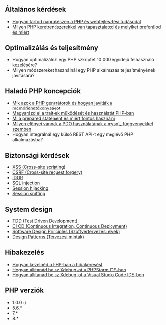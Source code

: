 ## Általános kérdések

- [Hogyan tartod naprakészen a PHP és webfejlesztési tudásodat](Általános%20kérdések/Hogyan%20tartod%20naprakészen%20a%20PHP%20és%20webfejlesztési%20tudásodat.md)
- [Milyen PHP keretrendszerekkel van tapasztalatod és melyiket preferálod és miért](Általános%20kérdések/Milyen%20PHP%20keretrendszerekkel%20van%20tapasztalatod%20és%20melyiket%20preferálod%20és%20miért.md)
## Optimalizálás és teljesítmény

- Hogyan optimalizálnál egy PHP szkriptet 10 000 egyidejű felhasználó kezelésére?
- Milyen módszereket használnál egy PHP alkalmazás teljesítményének javítására?
## Haladó PHP koncepciók

- [Mik azok a PHP generátorok és hogyan javítják a memóriahatékonyságot](PHP%20haladó/Mik%20azok%20a%20PHP%20generátorok%20és%20hogyan%20javítják%20a%20memóriahatékonyságot.md)
- [Magyarázd el a trait-ek működését és használatát PHP-ban](PHP%20haladó/Magyarázd%20el%20a%20trait-ek%20működését%20és%20használatát%20PHP-ban.md)
- [Mi a prepared statement és miért fontos használni](PHP%20haladó/Mi%20a%20prepared%20statement%20és%20miért%20fontos%20használni.md)
- [Milyen előnyei vannak a PDO használatának a mysql_ függvényekkel szemben](PHP%20haladó/Milyen%20előnyei%20vannak%20a%20PDO%20használatának%20a%20mysql_%20függvényekkel%20szemben.md)
- Hogyan integrálnál egy külső REST API-t egy meglévő PHP alkalmazásba?
## Biztonsági kérdések

- [XSS (Cross-site scripting)](Biztonsági%20kérdések/XSS%20(Cross-site%20scripting).md)
- [CSRF (Cross-site request forgery)](Biztonsági%20kérdések/CSRF%20(Cross-site%20request%20forgery).md)
- [IDOR](Biztonsági%20kérdések/IDOR.md)
- [SQL injection](Biztonsági%20kérdések/SQL%20injection.md)
- [Session hijacking](Biztonsági%20kérdések/Session%20hijacking.md)
- [Session sniffing](Biztonsági%20kérdések/Session%20sniffing.md)
## System design

- [TDD (Test Driven Development)](System%20design/TDD%20(Test%20Driven%20Development).md)
- [CI CD (Continuous Integration, Continuous Deployment)](System%20design/CI%20CD%20(Continuous%20Integration,%20Continuous%20Deployment).md)
- [Software Design Principles (Szoftvertervezési elvek)](System%20design/Software%20Design%20Principles%20(Szoftvertervezési%20elvek).md)
- [Design Patterns (Tervezési minták)](System%20design/Design%20Patterns%20(Tervezési%20minták).md)
## Hibakezelés

- [Hogyan kezelnéd a PHP-ban a hibakeresést](Hibakezelés/Hogyan%20kezelnéd%20a%20PHP-ban%20a%20hibakeresést.md)
- [Hogyan állítanád be az Xdebug-ot a PHPStorm IDE-ben](Hibakezelés/Hogyan%20állítanád%20be%20az%20Xdebug-ot%20a%20PHPStorm%20IDE-ben.md)
- [Hogyan állítanád be az Xdebug-ot a Visual Studio Code IDE-ben](Hibakezelés/Hogyan%20állítanád%20be%20az%20Xdebug-ot%20a%20Visual%20Studio%20Code%20IDE-ben.md)
## PHP verziók

- 1.0.0 :)
- 5.6.*
- 7.*
- 8.*